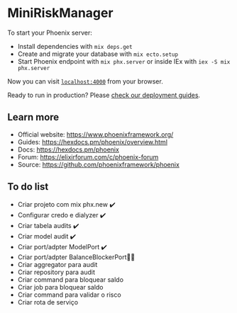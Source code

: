 # MiniRiskManager

To start your Phoenix server:

  * Install dependencies with `mix deps.get`
  * Create and migrate your database with `mix ecto.setup`
  * Start Phoenix endpoint with `mix phx.server` or inside IEx with `iex -S mix phx.server`

Now you can visit [`localhost:4000`](http://localhost:4000) from your browser.

Ready to run in production? Please [check our deployment guides](https://hexdocs.pm/phoenix/deployment.html).

## Learn more

  * Official website: https://www.phoenixframework.org/
  * Guides: https://hexdocs.pm/phoenix/overview.html
  * Docs: https://hexdocs.pm/phoenix
  * Forum: https://elixirforum.com/c/phoenix-forum
  * Source: https://github.com/phoenixframework/phoenix

## To do list

  * Criar projeto com mix phx.new :heavy_check_mark:
  * Configurar credo e dialyzer :heavy_check_mark:
  * Criar tabela audits :heavy_check_mark:
  * Criar model audit :heavy_check_mark:
  * Criar port/adpter ModelPort :heavy_check_mark:
  * Criar port/adpter BalanceBlockerPort:man_technologist:
  * Criar aggregator para audit
  * Criar repository para audit
  * Criar command para bloquear saldo
  * Criar job para bloquear saldo
  * Criar command para validar o risco
  * Criar rota de serviço